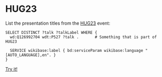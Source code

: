 # HUG23

List the presentation titles from the [HUG23](https://www.wikidata.org/wiki/Q126992704) event:

```sparql
SELECT DISTINCT ?talk ?talkLabel WHERE {
  wd:Q126992704 wdt:P527 ?talk .       # Something that is part of HUG23
 
  SERVICE wikibase:label { bd:serviceParam wikibase:language "[AUTO_LANGUAGE],en". }
}
```
[Try it!](https://query.wikidata.org/#SELECT%20DISTINCT%20%3Ftalk%20%3FtalkLabel%20WHERE%20%7B%0A%20%20wd%3AQ126992704%20wdt%3AP527%20%3Ftalk%20.%20%20%20%20%20%20%20%23%20Something%20that%20is%20part%20of%20HUG23%0A%20%0A%20%20SERVICE%20wikibase%3Alabel%20%7B%20bd%3AserviceParam%20wikibase%3Alanguage%20%22%5BAUTO_LANGUAGE%5D%2Cen%22.%20%7D%0A%7D)
